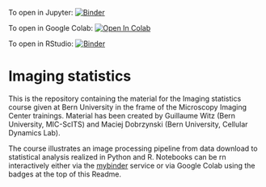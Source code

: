 To open in Jupyter: [![Binder](https://mybinder.org/badge_logo.svg)](https://mybinder.org/v2/gh/guiwitz/ImagingStats/00d804b216a786549edcab5df040e6e95852ebd9)

To open in Google Colab: [![Open In Colab](https://colab.research.google.com/assets/colab-badge.svg)](https://colab.research.google.com/github/guiwitz/ImagingStats/blob/master)

To open in RStudio: [![Binder](https://mybinder.org/badge_logo.svg)](https://mybinder.org/v2/gh/guiwitz/ImagingStats/00d804b216a786549edcab5df040e6e95852ebd9?urlpath=rstudio)

# Imaging statistics

This is the repository containing the material for the Imaging statistics course given at Bern University in the frame of the Microscopy Imaging Center trainings. Material has been created by Guillaume Witz (Bern University, MIC-ScITS) and Maciej Dobrzynski (Bern University, Cellular Dynamics Lab). 

The course illustrates an image processing pipeline from data download to statistical analysis realized in Python and R. Notebooks can be rn interactively either via the [mybinder](https://mybinder.org/) service or via Google Colab using the badges at the top of this Readme.